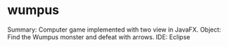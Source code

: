 # wumpus
Summary: Computer game implemented with two view in JavaFX.
Object: Find the Wumpus monster and defeat with arrows.
IDE: Eclipse
